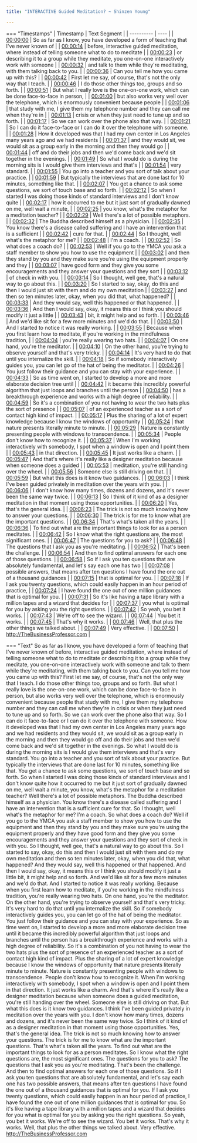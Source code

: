 ```yaml
---
title: "INTERACTIVE Guided Meditation? ~ Shinzen Young"

---
```

=== "Timestamps"
    | Timestamp | Text Segment |
    | ---------- | ----  |
    | [00:00:00](https://www.youtube.com/watch?v=lDmJ-3nLYNk&t=0) |  So as far as I know, you have developed a form of teaching that I've never known of |
    | [00:00:14](https://www.youtube.com/watch?v=lDmJ-3nLYNk&t=14) |  before, interactive guided meditation, where instead of telling someone what to do to meditate |
    | [00:00:23](https://www.youtube.com/watch?v=lDmJ-3nLYNk&t=23) |  or describing it to a group while they meditate, you one-on-one interactively work with someone |
    | [00:00:32](https://www.youtube.com/watch?v=lDmJ-3nLYNk&t=32) |  and talk to them while they're meditating, with them talking back to you. |
    | [00:00:36](https://www.youtube.com/watch?v=lDmJ-3nLYNk&t=36) |  Can you tell me how you came up with this? |
    | [00:00:42](https://www.youtube.com/watch?v=lDmJ-3nLYNk&t=42) |  First let me say, of course, that's not the only way that I teach. |
    | [00:00:46](https://www.youtube.com/watch?v=lDmJ-3nLYNk&t=46) |  I do those other things too, groups and so forth. |
    | [00:00:51](https://www.youtube.com/watch?v=lDmJ-3nLYNk&t=51) |  But what I really love is the one-on-one work, which can be done face-to-face in person, |
    | [00:01:00](https://www.youtube.com/watch?v=lDmJ-3nLYNk&t=60) |  but also works very well over the telephone, which is enormously convenient because people |
    | [00:01:06](https://www.youtube.com/watch?v=lDmJ-3nLYNk&t=66) |  that study with me, I give them my telephone number and they can call me when they're in |
    | [00:01:13](https://www.youtube.com/watch?v=lDmJ-3nLYNk&t=73) |  crisis or when they just need to tune up and so forth. |
    | [00:01:17](https://www.youtube.com/watch?v=lDmJ-3nLYNk&t=77) |  So we can work over the phone also that way. |
    | [00:01:21](https://www.youtube.com/watch?v=lDmJ-3nLYNk&t=81) |  So I can do it face-to-face or I can do it over the telephone with someone. |
    | [00:01:28](https://www.youtube.com/watch?v=lDmJ-3nLYNk&t=88) |  How it developed was that I had my own center in Los Angeles many years ago and we had residents |
    | [00:01:37](https://www.youtube.com/watch?v=lDmJ-3nLYNk&t=97) |  and they would sit, we would sit as a group early in the morning and then they would go |
    | [00:01:44](https://www.youtube.com/watch?v=lDmJ-3nLYNk&t=104) |  off and do their jobs and then we'd come back and we'd sit together in the evenings. |
    | [00:01:49](https://www.youtube.com/watch?v=lDmJ-3nLYNk&t=109) |  So what I would do is during the morning sits is I would give them interviews and that's |
    | [00:01:54](https://www.youtube.com/watch?v=lDmJ-3nLYNk&t=114) |  very standard. |
    | [00:01:55](https://www.youtube.com/watch?v=lDmJ-3nLYNk&t=115) |  You go into a teacher and you sort of talk about your practice. |
    | [00:01:59](https://www.youtube.com/watch?v=lDmJ-3nLYNk&t=119) |  But typically the interviews that are done last for 10 minutes, something like that. |
    | [00:02:07](https://www.youtube.com/watch?v=lDmJ-3nLYNk&t=127) |  You get a chance to ask some questions, we sort of touch base and so forth. |
    | [00:02:12](https://www.youtube.com/watch?v=lDmJ-3nLYNk&t=132) |  So when I started I was doing those kinds of standard interviews and I don't know quite |
    | [00:02:17](https://www.youtube.com/watch?v=lDmJ-3nLYNk&t=137) |  how it occurred to me but it just sort of gradually dawned on me, well wait a minute, |
    | [00:02:25](https://www.youtube.com/watch?v=lDmJ-3nLYNk&t=145) |  you know, what's the metaphor for a meditation teacher? |
    | [00:02:29](https://www.youtube.com/watch?v=lDmJ-3nLYNk&t=149) |  Well there's a lot of possible metaphors. |
    | [00:02:32](https://www.youtube.com/watch?v=lDmJ-3nLYNk&t=152) |  The Buddha described himself as a physician. |
    | [00:02:35](https://www.youtube.com/watch?v=lDmJ-3nLYNk&t=155) |  You know there's a disease called suffering and I have an intervention that is a sufficient |
    | [00:02:42](https://www.youtube.com/watch?v=lDmJ-3nLYNk&t=162) |  cure for that. |
    | [00:02:44](https://www.youtube.com/watch?v=lDmJ-3nLYNk&t=164) |  So I thought, well what's the metaphor for me? |
    | [00:02:48](https://www.youtube.com/watch?v=lDmJ-3nLYNk&t=168) |  I'm a coach. |
    | [00:02:52](https://www.youtube.com/watch?v=lDmJ-3nLYNk&t=172) |  So what does a coach do? |
    | [00:02:53](https://www.youtube.com/watch?v=lDmJ-3nLYNk&t=173) |  Well if you go to the YMCA you ask a staff member to show you how to use the equipment |
    | [00:03:02](https://www.youtube.com/watch?v=lDmJ-3nLYNk&t=182) |  and then they stand by you and they make sure you're using the equipment properly and they |
    | [00:03:07](https://www.youtube.com/watch?v=lDmJ-3nLYNk&t=187) |  have good form and they give you some encouragements and they answer your questions and they sort |
    | [00:03:12](https://www.youtube.com/watch?v=lDmJ-3nLYNk&t=192) |  of check in with you. |
    | [00:03:14](https://www.youtube.com/watch?v=lDmJ-3nLYNk&t=194) |  So I thought, well gee, that's a natural way to go about this. |
    | [00:03:20](https://www.youtube.com/watch?v=lDmJ-3nLYNk&t=200) |  So I started to say, okay, do this and then I would just sit with them and do my own meditation |
    | [00:03:27](https://www.youtube.com/watch?v=lDmJ-3nLYNk&t=207) |  and then so ten minutes later, okay, when you did that, what happened? |
    | [00:03:33](https://www.youtube.com/watch?v=lDmJ-3nLYNk&t=213) |  And they would say, well this happened or that happened. |
    | [00:03:36](https://www.youtube.com/watch?v=lDmJ-3nLYNk&t=216) |  And then I would say, okay, it means this or I think you should modify it just a little |
    | [00:03:43](https://www.youtube.com/watch?v=lDmJ-3nLYNk&t=223) |  bit, it might help and so forth. |
    | [00:03:46](https://www.youtube.com/watch?v=lDmJ-3nLYNk&t=226) |  And we'd like sit for a few more minutes and we'd do that. |
    | [00:03:50](https://www.youtube.com/watch?v=lDmJ-3nLYNk&t=230) |  And I started to notice it was really working. |
    | [00:03:55](https://www.youtube.com/watch?v=lDmJ-3nLYNk&t=235) |  Because when you first learn how to meditate, if you're working in the mindfulness tradition, |
    | [00:04:04](https://www.youtube.com/watch?v=lDmJ-3nLYNk&t=244) |  you're really wearing two hats. |
    | [00:04:07](https://www.youtube.com/watch?v=lDmJ-3nLYNk&t=247) |  On one hand, you're the meditator. |
    | [00:04:10](https://www.youtube.com/watch?v=lDmJ-3nLYNk&t=250) |  On the other hand, you're trying to observe yourself and that's very tricky. |
    | [00:04:14](https://www.youtube.com/watch?v=lDmJ-3nLYNk&t=254) |  It's very hard to do that until you internalize the skill. |
    | [00:04:18](https://www.youtube.com/watch?v=lDmJ-3nLYNk&t=258) |  So if somebody interactively guides you, you can let go of the hat of being the meditator. |
    | [00:04:26](https://www.youtube.com/watch?v=lDmJ-3nLYNk&t=266) |  You just follow their guidance and you can stay with your experience. |
    | [00:04:33](https://www.youtube.com/watch?v=lDmJ-3nLYNk&t=273) |  So as time went on, I started to develop a more and more elaborate decision tree until |
    | [00:04:42](https://www.youtube.com/watch?v=lDmJ-3nLYNk&t=282) |  it became this incredibly powerful algorithm that just loops and branches until the person |
    | [00:04:50](https://www.youtube.com/watch?v=lDmJ-3nLYNk&t=290) |  has a breakthrough experience and works with a high degree of reliability. |
    | [00:04:59](https://www.youtube.com/watch?v=lDmJ-3nLYNk&t=299) |  So it's a combination of you not having to wear the two hats plus the sort of presence |
    | [00:05:07](https://www.youtube.com/watch?v=lDmJ-3nLYNk&t=307) |  of an experienced teacher as a sort of contact high kind of impact. |
    | [00:05:17](https://www.youtube.com/watch?v=lDmJ-3nLYNk&t=317) |  Plus the sharing of a lot of expert knowledge because I know the windows of opportunity |
    | [00:05:24](https://www.youtube.com/watch?v=lDmJ-3nLYNk&t=324) |  that nature presents literally minute to minute. |
    | [00:05:29](https://www.youtube.com/watch?v=lDmJ-3nLYNk&t=329) |  Nature is constantly presenting people with windows to transcendence. |
    | [00:05:34](https://www.youtube.com/watch?v=lDmJ-3nLYNk&t=334) |  People don't know how to recognize it. |
    | [00:05:37](https://www.youtube.com/watch?v=lDmJ-3nLYNk&t=337) |  When I'm working interactively with somebody, I spot when a window is open and I point them |
    | [00:05:43](https://www.youtube.com/watch?v=lDmJ-3nLYNk&t=343) |  in that direction. |
    | [00:05:45](https://www.youtube.com/watch?v=lDmJ-3nLYNk&t=345) |  It just works like a charm. |
    | [00:05:47](https://www.youtube.com/watch?v=lDmJ-3nLYNk&t=347) |  And that's where it's really like a designer meditation because when someone does a guided |
    | [00:05:53](https://www.youtube.com/watch?v=lDmJ-3nLYNk&t=353) |  meditation, you're still handing over the wheel. |
    | [00:05:56](https://www.youtube.com/watch?v=lDmJ-3nLYNk&t=356) |  Someone else is still driving on that. |
    | [00:05:59](https://www.youtube.com/watch?v=lDmJ-3nLYNk&t=359) |  But what this does is it know two guidances. |
    | [00:06:03](https://www.youtube.com/watch?v=lDmJ-3nLYNk&t=363) |  I think I've been guided privately in meditation over the years with you. |
    | [00:06:06](https://www.youtube.com/watch?v=lDmJ-3nLYNk&t=366) |  I don't know how many times, dozens and dozens, and it's never been the same way twice. |
    | [00:06:13](https://www.youtube.com/watch?v=lDmJ-3nLYNk&t=373) |  So I think of it kind of as a designer meditation in that moment using those opportunities. |
    | [00:06:20](https://www.youtube.com/watch?v=lDmJ-3nLYNk&t=380) |  Yes, that's the general idea. |
    | [00:06:23](https://www.youtube.com/watch?v=lDmJ-3nLYNk&t=383) |  The trick is not so much knowing how to answer your questions. |
    | [00:06:30](https://www.youtube.com/watch?v=lDmJ-3nLYNk&t=390) |  The trick is for me to know what are the important questions. |
    | [00:06:34](https://www.youtube.com/watch?v=lDmJ-3nLYNk&t=394) |  That's what's taken all the years. |
    | [00:06:36](https://www.youtube.com/watch?v=lDmJ-3nLYNk&t=396) |  To find out what are the important things to look for as a person meditates. |
    | [00:06:42](https://www.youtube.com/watch?v=lDmJ-3nLYNk&t=402) |  So I know what the right questions are, the most significant ones. |
    | [00:06:47](https://www.youtube.com/watch?v=lDmJ-3nLYNk&t=407) |  The questions for you to ask? |
    | [00:06:48](https://www.youtube.com/watch?v=lDmJ-3nLYNk&t=408) |  The questions that I ask you as you're meditating. |
    | [00:06:52](https://www.youtube.com/watch?v=lDmJ-3nLYNk&t=412) |  That's been the challenge. |
    | [00:06:54](https://www.youtube.com/watch?v=lDmJ-3nLYNk&t=414) |  And then to find optimal answers for each one of those questions. |
    | [00:06:58](https://www.youtube.com/watch?v=lDmJ-3nLYNk&t=418) |  So if I ask you ten questions that are absolutely fundamental, and let's say each one has two |
    | [00:07:08](https://www.youtube.com/watch?v=lDmJ-3nLYNk&t=428) |  possible answers, that means after ten questions I have found the one out of a thousand guidances |
    | [00:07:15](https://www.youtube.com/watch?v=lDmJ-3nLYNk&t=435) |  that is optimal for you. |
    | [00:07:18](https://www.youtube.com/watch?v=lDmJ-3nLYNk&t=438) |  If I ask you twenty questions, which could easily happen in an hour period of practice, |
    | [00:07:24](https://www.youtube.com/watch?v=lDmJ-3nLYNk&t=444) |  I have found the one out of one million guidances that is optimal for you. |
    | [00:07:31](https://www.youtube.com/watch?v=lDmJ-3nLYNk&t=451) |  So it's like having a tape library with a million tapes and a wizard that decides for |
    | [00:07:37](https://www.youtube.com/watch?v=lDmJ-3nLYNk&t=457) |  you what is optimal for you by asking you the right questions. |
    | [00:07:42](https://www.youtube.com/watch?v=lDmJ-3nLYNk&t=462) |  So yeah, you bet it works. |
    | [00:07:43](https://www.youtube.com/watch?v=lDmJ-3nLYNk&t=463) |  We're off to see the wizard. |
    | [00:07:44](https://www.youtube.com/watch?v=lDmJ-3nLYNk&t=464) |  You bet it works. |
    | [00:07:45](https://www.youtube.com/watch?v=lDmJ-3nLYNk&t=465) |  That's why it works. |
    | [00:07:46](https://www.youtube.com/watch?v=lDmJ-3nLYNk&t=466) |  Well, that plus the other things we talked about. |
    | [00:07:49](https://www.youtube.com/watch?v=lDmJ-3nLYNk&t=469) |  Very effective. |
    | [00:07:50](https://www.youtube.com/watch?v=lDmJ-3nLYNk&t=470) |  http://TheBusinessProfessor.com |

=== "Text"
     So as far as I know, you have developed a form of teaching that I've never known of before, interactive guided meditation, where instead of telling someone what to do to meditate or describing it to a group while they meditate, you one-on-one interactively work with someone and talk to them while they're meditating, with them talking back to you. Can you tell me how you came up with this? First let me say, of course, that's not the only way that I teach. I do those other things too, groups and so forth. But what I really love is the one-on-one work, which can be done face-to-face in person, but also works very well over the telephone, which is enormously convenient because people that study with me, I give them my telephone number and they can call me when they're in crisis or when they just need to tune up and so forth. So we can work over the phone also that way. So I can do it face-to-face or I can do it over the telephone with someone. How it developed was that I had my own center in Los Angeles many years ago and we had residents and they would sit, we would sit as a group early in the morning and then they would go off and do their jobs and then we'd come back and we'd sit together in the evenings. So what I would do is during the morning sits is I would give them interviews and that's very standard. You go into a teacher and you sort of talk about your practice. But typically the interviews that are done last for 10 minutes, something like that. You get a chance to ask some questions, we sort of touch base and so forth. So when I started I was doing those kinds of standard interviews and I don't know quite how it occurred to me but it just sort of gradually dawned on me, well wait a minute, you know, what's the metaphor for a meditation teacher? Well there's a lot of possible metaphors. The Buddha described himself as a physician. You know there's a disease called suffering and I have an intervention that is a sufficient cure for that. So I thought, well what's the metaphor for me? I'm a coach. So what does a coach do? Well if you go to the YMCA you ask a staff member to show you how to use the equipment and then they stand by you and they make sure you're using the equipment properly and they have good form and they give you some encouragements and they answer your questions and they sort of check in with you. So I thought, well gee, that's a natural way to go about this. So I started to say, okay, do this and then I would just sit with them and do my own meditation and then so ten minutes later, okay, when you did that, what happened? And they would say, well this happened or that happened. And then I would say, okay, it means this or I think you should modify it just a little bit, it might help and so forth. And we'd like sit for a few more minutes and we'd do that. And I started to notice it was really working. Because when you first learn how to meditate, if you're working in the mindfulness tradition, you're really wearing two hats. On one hand, you're the meditator. On the other hand, you're trying to observe yourself and that's very tricky. It's very hard to do that until you internalize the skill. So if somebody interactively guides you, you can let go of the hat of being the meditator. You just follow their guidance and you can stay with your experience. So as time went on, I started to develop a more and more elaborate decision tree until it became this incredibly powerful algorithm that just loops and branches until the person has a breakthrough experience and works with a high degree of reliability. So it's a combination of you not having to wear the two hats plus the sort of presence of an experienced teacher as a sort of contact high kind of impact. Plus the sharing of a lot of expert knowledge because I know the windows of opportunity that nature presents literally minute to minute. Nature is constantly presenting people with windows to transcendence. People don't know how to recognize it. When I'm working interactively with somebody, I spot when a window is open and I point them in that direction. It just works like a charm. And that's where it's really like a designer meditation because when someone does a guided meditation, you're still handing over the wheel. Someone else is still driving on that. But what this does is it know two guidances. I think I've been guided privately in meditation over the years with you. I don't know how many times, dozens and dozens, and it's never been the same way twice. So I think of it kind of as a designer meditation in that moment using those opportunities. Yes, that's the general idea. The trick is not so much knowing how to answer your questions. The trick is for me to know what are the important questions. That's what's taken all the years. To find out what are the important things to look for as a person meditates. So I know what the right questions are, the most significant ones. The questions for you to ask? The questions that I ask you as you're meditating. That's been the challenge. And then to find optimal answers for each one of those questions. So if I ask you ten questions that are absolutely fundamental, and let's say each one has two possible answers, that means after ten questions I have found the one out of a thousand guidances that is optimal for you. If I ask you twenty questions, which could easily happen in an hour period of practice, I have found the one out of one million guidances that is optimal for you. So it's like having a tape library with a million tapes and a wizard that decides for you what is optimal for you by asking you the right questions. So yeah, you bet it works. We're off to see the wizard. You bet it works. That's why it works. Well, that plus the other things we talked about. Very effective. http://TheBusinessProfessor.com